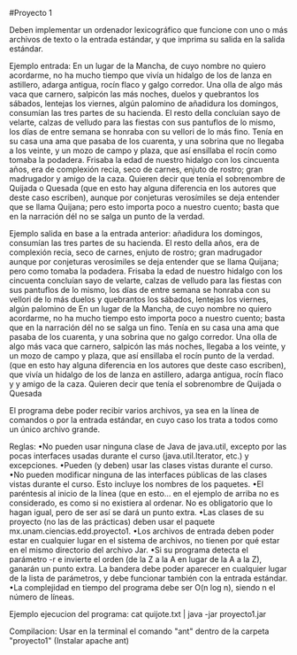 #Proyecto 1

Deben implementar un ordenador lexicográfico que funcione con uno o más archivos 
de texto o la entrada estándar, y que imprima su salida en la salida estándar.

Ejemplo entrada:
En un lugar de la Mancha, de cuyo nombre no quiero acordarme, no ha mucho tiempo
que vivía un hidalgo de los de lanza en astillero, adarga antigua, rocín flaco y
galgo corredor. Una olla de algo más vaca que carnero, salpicón las más noches,
duelos y quebrantos los sábados, lentejas los viernes, algún palomino de
añadidura los domingos, consumían las tres partes de su hacienda. El resto della
concluían sayo de velarte, calzas de velludo para las fiestas con sus pantuflos
de lo mismo, los días de entre semana se honraba con su vellori de lo más
fino. Tenía en su casa una ama que pasaba de los cuarenta, y una sobrina que no
llegaba a los veinte, y un mozo de campo y plaza, que así ensillaba el rocín
como tomaba la podadera. Frisaba la edad de nuestro hidalgo con los cincuenta
años, era de complexión recia, seco de carnes, enjuto de rostro; gran madrugador
y amigo de la caza. Quieren decir que tenía el sobrenombre de Quijada o Quesada
(que en esto hay alguna diferencia en los autores que deste caso escriben),
aunque por conjeturas verosímiles se deja entender que se llama Quijana; pero
esto importa poco a nuestro cuento; basta que en la narración dél no se salga un
punto de la verdad.

Ejemplo salida en base a la entrada anterior:
añadidura los domingos, consumían las tres partes de su hacienda. El resto della
años, era de complexión recia, seco de carnes, enjuto de rostro; gran madrugador
aunque por conjeturas verosímiles se deja entender que se llama Quijana; pero
como tomaba la podadera. Frisaba la edad de nuestro hidalgo con los cincuenta
concluían sayo de velarte, calzas de velludo para las fiestas con sus pantuflos
de lo mismo, los días de entre semana se honraba con su vellori de lo más
duelos y quebrantos los sábados, lentejas los viernes, algún palomino de
En un lugar de la Mancha, de cuyo nombre no quiero acordarme, no ha mucho tiempo
esto importa poco a nuestro cuento; basta que en la narración dél no se salga un
fino. Tenía en su casa una ama que pasaba de los cuarenta, y una sobrina que no
galgo corredor. Una olla de algo más vaca que carnero, salpicón las más noches,
llegaba a los veinte, y un mozo de campo y plaza, que así ensillaba el rocín
punto de la verdad.
(que en esto hay alguna diferencia en los autores que deste caso escriben),
que vivía un hidalgo de los de lanza en astillero, adarga antigua, rocín flaco y
y amigo de la caza. Quieren decir que tenía el sobrenombre de Quijada o Quesada

El programa debe poder recibir varios archivos, ya sea en la línea de comandos o por la entrada estándar, en cuyo caso los trata a 
todos como un único archivo grande. 

Reglas: 
  •No pueden usar ninguna clase de Java de java.util, excepto por las pocas interfaces usadas durante 
    el curso (java.util.Iterator, etc.) y excepciones.
  •Pueden (y deben) usar las clases vistas durante el curso.
  •No pueden modificar ninguna de las interfaces públicas de las clases vistas durante el curso. 
    Esto incluye los nombres de los paquetes. 
  •El paréntesis al inicio de la línea (que en esto... en el ejemplo de arriba no es considerado, 
    es como si no existiera al ordenar. No es obligatorio que lo hagan igual, pero de ser así se dará un punto extra.
  •Las clases de su proyecto (no las de las prácticas) deben usar el paquete mx.unam.ciencias.edd.proyecto1.
  •Los archivos de entrada deben poder estar en cualquier lugar en el sistema de archivos, no tienen por qué estar en 
    el mismo directorio del archivo Jar.
  •Si su programa detecta el parámetro -r e invierte el orden (de la Z a la A en lugar de la A a la Z), 
    ganarán un punto extra. La bandera debe poder aparecer en cualquier lugar de la lista de parámetros, 
    y debe funcionar también con la entrada estándar.
  •La complejidad en tiempo del programa debe ser O(n log n), siendo n el número de líneas.

Ejemplo ejecucion del programa:
cat quijote.txt | java -jar proyecto1.jar

Compilacion:
Usar en la terminal el comando "ant" dentro de la carpeta "proyecto1" (Instalar apache ant)
